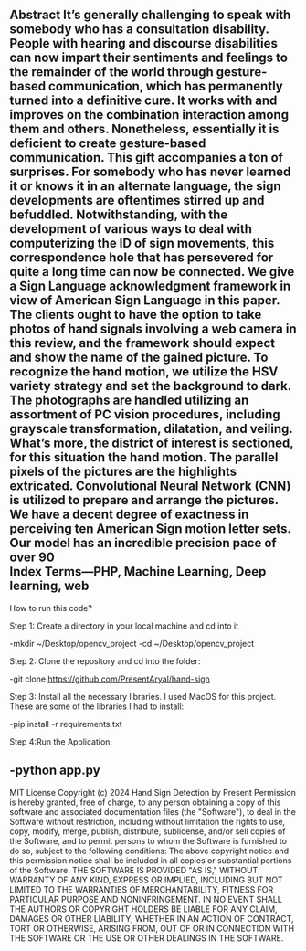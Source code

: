 Abstract 
It’s generally challenging to speak with somebody who has a consultation disability. People 
with hearing and discourse disabilities can now impart their sentiments and feelings to the 
remainder of the world through gesture-based communication, which has permanently turned 
into a definitive cure. It works with and improves on the combination interaction among them 
and others. Nonetheless, essentially it is deficient to create gesture-based communication. This 
gift accompanies a ton of surprises. For somebody who has never learned it or knows it in an 
alternate language, the sign developments are oftentimes stirred up and befuddled. 
Notwithstanding, with the development of various ways to deal with computerizing the ID of 
sign movements, this correspondence hole that has persevered for quite a long time can now 
be connected. We give a Sign Language acknowledgment framework in view of American 
Sign Language in this paper. The clients ought to have the option to take photos of hand signals 
involving a web camera in this review, and the framework should expect and show the name 
of the gained picture. To recognize the hand motion, we utilize the HSV variety strategy and 
set the background to dark. The photographs are handled utilizing an assortment of PC vision 
procedures, including grayscale transformation, dilatation, and veiling. What’s more, the 
district of interest is sectioned, for this situation the hand motion. The parallel pixels of the 
pictures are the highlights extricated. Convolutional Neural Network (CNN) is utilized to 
prepare and arrange the pictures. We have a decent degree of exactness in perceiving ten 
American Sign motion letter sets. Our model has an incredible precision pace of over 90  
Index Terms—PHP, Machine Learning, Deep learning, web
----------------------------------------------------------------------------------------------------------------------------
How to run this code?

Step 1: Create a directory in your local machine and cd into it

-mkdir ~/Desktop/opencv_project
-cd ~/Desktop/opencv_project

Step 2: Clone the repository and cd into the folder:

-git clone https://github.com/PresentAryal/hand-sigh

Step 3: Install all the necessary libraries. I used MacOS for this project. These are some of the libraries I had to install:

-pip install -r requirements.txt

Step 4:Run the Application:

-python app.py
------------------------------------------------------------------------------------------------------------------------------
MIT License 
Copyright (c) 2024 Hand Sign Detection by Present 
Permission is hereby granted, free of charge, to any person obtaining a copy of this software and associated 
documentation files (the "Software"), to deal in the Software without restriction, including without limitation the rights to 
use, copy, modify, merge, publish, distribute, sublicense, and/or sell copies of the Software, and to permit persons to whom 
the Software is furnished to do so, subject to the following conditions: 
The above copyright notice and this permission notice shall be included in all copies or substantial portions of the Software. 
THE SOFTWARE IS PROVIDED "AS IS," WITHOUT WARRANTY OF ANY KIND, EXPRESS OR IMPLIED, INCLUDING BUT NOT LIMITED TO 
THE WARRANTIES OF MERCHANTABILITY, FITNESS FOR PARTICULAR PURPOSE AND NONINFRINGEMENT. IN NO EVENT SHALL THE 
AUTHORS OR COPYRIGHT HOLDERS BE LIABLE FOR ANY CLAIM, DAMAGES OR OTHER LIABILITY, WHETHER IN AN ACTION OF 
CONTRACT, TORT OR OTHERWISE, ARISING FROM, OUT OF OR IN CONNECTION WITH THE SOFTWARE OR THE USE OR OTHER 
DEALINGS IN THE SOFTWARE.
